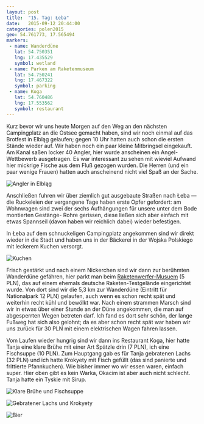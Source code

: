 ```yaml
---
layout: post
title:  "15. Tag: Łeba"
date:   2015-09-12 20:44:00
categories: polen2015
geo: 54.761773, 17.565494
markers:
 - name: Wanderdüne
   lat: 54.750351
   lng: 17.435529
   symbol: wetland 
 - name: Parken am Raketenmuseum
   lat: 54.750241
   lng: 17.467322
   symbol: parking
 - name: Koga
   lat: 54.760486
   lng: 17.553562
   symbol: restaurant
---
```


Kurz bevor wir uns heute Morgen auf den Weg an den nächsten Campingplatz an die Ostsee gemacht haben, sind wir noch
einmal auf das Brotfest in Elbląg gelaufen; gegen 10 Uhr hatten auch schon die ersten Stände wieder auf. Wir haben
noch ein paar kleine Mitbringsel eingekauft. Am Kanal saßen locker 40 Angler, hier wurde anscheinen ein Angel-Wettbewerb
ausgetragen. Es war interessant zu sehen mit wieviel Aufwand hier mickrige Fische aus dem Fluß gezogen wurden. Die 
Herren (und ein paar wenige Frauen) hatten auch anscheinend nicht viel Spaß an der Sache.

![Angler in Elbląg](https://pbs.twimg.com/media/COxQsJeWgAAlBsW.jpg:orig)

Anschließen fuhren wir über ziemlich gut ausgebaute Straßen nach Łeba &mdash; die Ruckeleien der vergangene Tage haben
erste Opfer gefordert: am Wohnwagen sind zwei der sechs Aufhängungen für unsere unter dem Bode montierten Gestänge-
Rohre gerissen, diese ließen sich aber einfach mit etwas Spannseil (davon haben wir reichlich dabei) wieder befestigen.

In Łeba auf dem schnuckeligen Campingplatz angekommen sind wir direkt wieder in die Stadt und haben uns in der Bäckerei
in der Wojska Polskiego mit leckerem Kuchen versorgt. 

![Kuchen](https://pbs.twimg.com/media/COyNJyIWUAEmeyf.jpg:orig)

Frisch gestärkt und nach einem Nickerchen sind wir dann zur berühmten Wanderdüne gefähren, hier parkt man beim 
[Raketenwerfer-Musuem](http://www.lebskiserwisturystyczny.pl/oferujemy/zwiedzanie-muzeum-wyrzutni-rakiet/) (5 PLN), das 
auf einem ehemals deutsche Raketen-Testgelände eingerichtet wurde. Von dort sind wir die 5,3 km zur Wanderdüne (Eintritt
für Nationalpark 12 PLN) gelaufen, auch wenn es schon recht spät und weiterhin recht kühl und bewölkt war. Nach einem 
strammen Marsch sind wir in etwas über einer Stunde an der Düne angekommen, die man auf abgesperrten Wegen betreten
darf. Ich fand es dort sehr schön, der lange Fußweg hat sich also gelohnt; da es aber schon recht spät war haben wir 
uns zurück für 30 PLN mit einem elektrischen Wagen fahren lassen.

Vom Laufen wieder hungrig sind wir dann ins Restaurant Koga, hier hatte Tanja eine klare Brühe mit einer Art Spätzle
drin (7 PLN), ich eine Fischsuppe (10 PLN). Zum Hauptgang gab es für Tanja gebratenen Lachs (32 PLN) und ich hatte
Krokyety mit Fisch gefüllt (das sind panierte und frittierte Pfannkuchen). Wie bisher immer wo wir essen waren, einfach
super. Hier oben gibt es kein Warka, Okacim ist aber auch nicht schlecht. Tanja hatte ein Tyskie mit Sirup.

![Klare Brühe und Fischsuppe](https://pbs.twimg.com/media/COzeItAVEAAWuAf.jpg:orig)

![Gebratener Lachs und Krokyety](https://pbs.twimg.com/media/COzeHoEU8AAVLbd.jpg:orig)

![Bier](https://pbs.twimg.com/media/COzeJouUEAAzqU-.jpg:orig)
